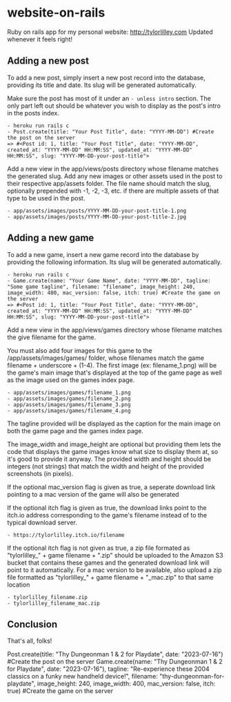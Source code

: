 # website-on-rails
Ruby on rails app for my personal website: http://tylorlilley.com
Updated whenever it feels right!

## Adding a new post
To add a new post, simply insert a new post record into the database, providing its title and date. Its slug will be generated automatically.

Make sure the post has most of it under an `- unless intro` section. The only part left out should be whatever you wish to display as the post's intro in the posts index.

```
- heroku run rails c
- Post.create(title: "Your Post Title", date: "YYYY-MM-DD") #Create the post on the server
=> #<Post id: 1, title: "Your Post Title", date: "YYYY-MM-DD", created_at: "YYYY-MM-DD" HH:MM:SS", updated_at: "YYYY-MM-DD" HH:MM:SS", slug: "YYYY-MM-DD-your-post-title">
```

Add a new view in the app/views/posts directory whose filename matches the generated slug. Add any new images or other assets used in the post to their respective app/assets folder. The file name should match the slug, optionally prepended with -1, -2, -3, etc. if there are multiple assets of that type to be used in the post.

```
- app/assets/images/posts/YYYY-MM-DD-your-post-title-1.png
- app/assets/images/posts/YYYY-MM-DD-your-post-title-2.jpg
```

## Adding a new game
To add a new game, insert a new game record into the database by providing the following information. Its slug will be generated automatically.

```
- heroku run rails c
- Game.create(name: "Your Game Name", date: "YYYY-MM-DD", tagline: "Some game tagline", filename: "filename", image_height: 240, image_width: 400, mac_version: false, itch: true) #Create the game on the server
=> #<Post id: 1, title: "Your Post Title", date: "YYYY-MM-DD", created_at: "YYYY-MM-DD" HH:MM:SS", updated_at: "YYYY-MM-DD" HH:MM:SS", slug: "YYYY-MM-DD-your-post-title">
```

Add a new view in the app/views/games directory whose filename matches the give filename for the game. 

You must also add four images for this game to the /app/assets/images/games/ folder, whose filenames match the game filename + underscore + (1-4). The first image (ex: filename_1.png) will be the game's main image that's displayed at the top of the game page as well as the image used on the games index page.

```
- app/assets/images/games/filename_1.png
- app/assets/images/games/filename_2.png
- app/assets/images/games/filename_3.png
- app/assets/images/games/filename_4.png
```

The tagline provided will be displayed as the caption for the main image on both the game page and the games index page.

The image_width and image_height are optional but providing them lets the code that displays the game images know what size to display them at, so it's good to provide it anyway. The provided width and height should be integers (not strings) that match the width and height of the provided screenshots (in pixels).

If the optional mac_version flag is given as true, a seperate download link pointing to a mac version of the game will also be generated

If the optional itch flag is given as true, the download links point to the itch.io address corresponding to the game's filename instead of to the typical download server.

```
- https://tylorlilley.itch.io/filename
```

If the optional itch flag is not given as true, a zip file formated as "tylorlilley_" + game filename + ".zip" should be uploaded to the Amazon S3 bucket that contains these games and the generated download link will point to it automatically. For a mac version to be available, also upload a zip file formatted as "tylorlilley_" + game filename + "_mac.zip" to that same location

```
- tylorlilley_filename.zip
- tylorlilley_filename_mac.zip
```

## Conclusion
That's all, folks!


Post.create(title: "Thy Dungeonman 1 & 2 for Playdate", date: "2023-07-16") #Create the post on the server
Game.create(name: "Thy Dungeonman 1 & 2 for Playdate", date: "2023-07-16"), tagline: "Re-experience these 2004 classics on a funky new handheld device!", filename: "thy-dungeonman-for-playdate", image_height: 240, image_width: 400, mac_version: false, itch: true) #Create the game on the server
